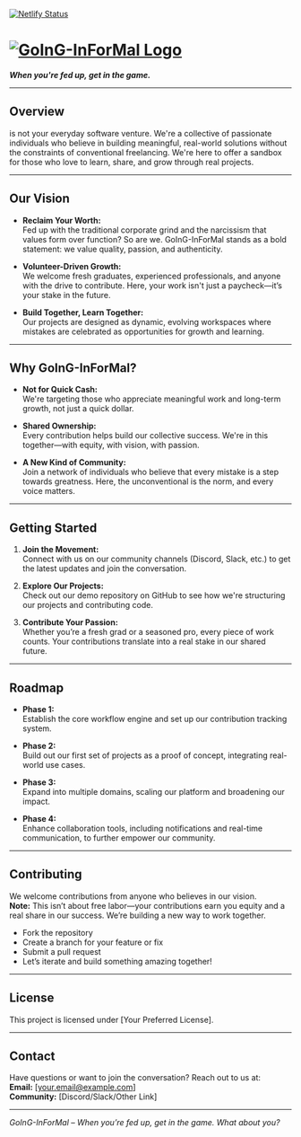 [![Netlify Status](https://api.netlify.com/api/v1/badges/e176fad8-582d-4eac-8c82-e429222ecf62/deploy-status)](https://app.netlify.com/sites/informal-sam/deploys)
#  [![GoInG-InForMal Logo](/Resources/Pics/Cajual-Tie-T-WhiteBG-100.png)](https://github.com/GoInG-InForMal/Intro/wiki)  

***When you're fed up, get in the game.***

---

## Overview

is not your everyday software venture. We're a collective of passionate individuals who believe in building meaningful, real-world solutions without the constraints of conventional freelancing. We're here to offer a sandbox for those who love to learn, share, and grow through real projects.

---

## Our Vision

- **Reclaim Your Worth:**  
  Fed up with the traditional corporate grind and the narcissism that values form over function? So are we. GoInG-InForMal stands as a bold statement: we value quality, passion, and authenticity.

- **Volunteer-Driven Growth:**  
  We welcome fresh graduates, experienced professionals, and anyone with the drive to contribute. Here, your work isn't just a paycheck—it’s your stake in the future.

- **Build Together, Learn Together:**  
  Our projects are designed as dynamic, evolving workspaces where mistakes are celebrated as opportunities for growth and learning.

---

## Why GoInG-InForMal?

- **Not for Quick Cash:**  
  We're targeting those who appreciate meaningful work and long-term growth, not just a quick dollar.
  
- **Shared Ownership:**  
  Every contribution helps build our collective success. We're in this together—with equity, with vision, with passion.

- **A New Kind of Community:**  
  Join a network of individuals who believe that every mistake is a step towards greatness. Here, the unconventional is the norm, and every voice matters.

---

## Getting Started

1. **Join the Movement:**  
   Connect with us on our community channels (Discord, Slack, etc.) to get the latest updates and join the conversation.

2. **Explore Our Projects:**  
   Check out our demo repository on GitHub to see how we're structuring our projects and contributing code.

3. **Contribute Your Passion:**  
   Whether you’re a fresh grad or a seasoned pro, every piece of work counts. Your contributions translate into a real stake in our shared future.

---

## Roadmap

- **Phase 1:**  
  Establish the core workflow engine and set up our contribution tracking system.

- **Phase 2:**  
  Build out our first set of projects as a proof of concept, integrating real-world use cases.

- **Phase 3:**  
  Expand into multiple domains, scaling our platform and broadening our impact.

- **Phase 4:**  
  Enhance collaboration tools, including notifications and real-time communication, to further empower our community.

---

## Contributing

We welcome contributions from anyone who believes in our vision.  
**Note:** This isn’t about free labor—your contributions earn you equity and a real share in our success. We’re building a new way to work together.

- Fork the repository
- Create a branch for your feature or fix
- Submit a pull request
- Let’s iterate and build something amazing together!

---

## License

This project is licensed under [Your Preferred License].

---

## Contact

Have questions or want to join the conversation? Reach out to us at:  
**Email:** [your.email@example.com]  
**Community:** [Discord/Slack/Other Link]

---

*GoInG-InForMal – When you’re fed up, get in the game. What about you?*


<!---- 👋 Hi, I’m @AhmedGalalIsmail 😎
- 👀 I’m interested in Nothing 😀
- 🌱 I’m currently learning Nothing 😀
- 💞️ I’m looking to collaborate on Nothing
- 📫 How to reach me? you can't and you will never
- 😄 Pronouns: Mr. Nothing 
- ⚡ Fun fact: for sure Nothing


AhmedGalalIsmail/AhmedGalalIsmail is a ✨ special ✨ repository because its `README.md` (this file) appears on your GitHub profile.
You can click the Preview link to take a look at your changes.
--->
